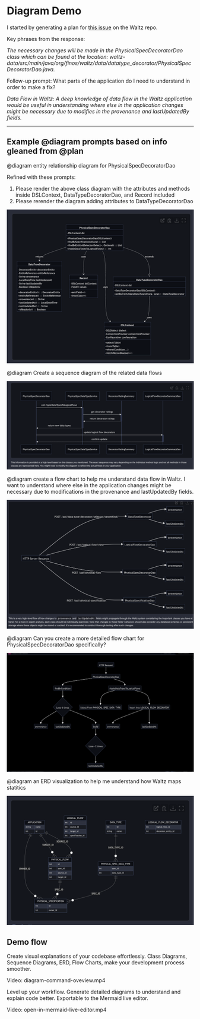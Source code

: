 # Diagram Demo

I started by generating a plan for [this issue](https://github.com/finos/waltz/issues/7111) on the Waltz repo.

Key phrases from the response:

*The necessary changes will be made in the PhysicalSpecDecoratorDao class which can be found at the location: waltz-data/src/main/java/org/finos/waltz/data/datatype_decorator/PhysicalSpecDecoratorDao.java.*

Follow-up prompt: What parts of the application do I need to understand in order to make a fix?

*Data Flow in Waltz: A deep knowledge of data flow in the Waltz application would be useful in understanding where else in the application changes might be necessary due to modifies in the provenance and lastUpdatedBy fields.*

---

## Example @diagram prompts based on info gleaned from @plan

@diagram entity relationship diagram for PhysicalSpecDecoratorDao

Refined with these prompts:

1. Please render the above class diagram with the attributes and methods inside DSLContext, DataTypeDecoratorDao, and Record included
2. Please rerender the diagram adding attributes to DataTypeDecoratorDao

![image](class-diagram-PhysicalSpecDecoratorDao.png)

@diagram Create a sequence diagram of the related data flows

![image](sequence-diagram-of-related-data-flows.png)

@diagram create a flow chart to help me understand data flow in Waltz. I want to understand where else in the application changes might be necessary due to modifications in the provenance and lastUpdatedBy fields.

![image](flow-chart-of-data-flow.png)

@diagram Can you create a more detailed flow chart for PhysicalSpecDecoratorDao specifically?

![image](single-class-flow-chart-of-data-flow.png)

@diagram an ERD visualization to help me understand how Waltz maps statitics

![image](erd-waltz-statistics.png)

## Demo flow

Create visual explanations of your codebase effortlessly. Class Diagrams, Sequence Diagrams, ERD, Flow Charts, make your development process smoother. 

Video: diagram-command-oveview.mp4

Level up your workflow. Generate detailed diagrams to understand and explain code better. Exportable to the Mermaid live editor.

Video: open-in-mermaid-live-editor.mp4


